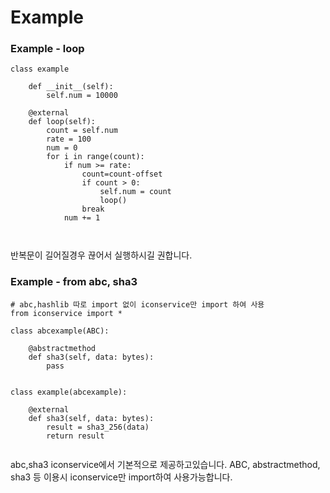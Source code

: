 Example
==============

### Example - loop
```
class example

    def __init__(self):
        self.num = 10000
        
    @external
    def loop(self):
        count = self.num
        rate = 100
        num = 0
        for i in range(count):
            if num >= rate:
                count=count-offset
                if count > 0:
                    self.num = count
                    loop()
                break
            num += 1
        
        
```
반복문이 길어질경우 끊어서 실행하시길 권합니다.

### Example - from abc, sha3
```
# abc,hashlib 따로 import 없이 iconservice만 import 하여 사용
from iconservice import *

class abcexample(ABC):

    @abstractmethod
    def sha3(self, data: bytes):
        pass
    
    
class example(abcexample):
    
    @external
    def sha3(self, data: bytes):
        result = sha3_256(data)
        return result
        
```
abc,sha3 iconservice에서 기본적으로 제공하고있습니다.
ABC, abstractmethod, sha3 등 이용시
iconservice만 import하여 사용가능합니다.
